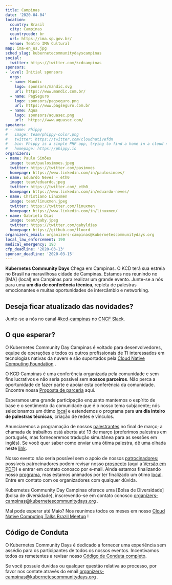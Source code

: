 ```yaml
---
title: Campinas
date: '2020-04-04'
location:
  country: Brasil
  city: Campinas
  countrycode: br
  url: https://ima.sp.gov.br/
  venue: Teatro IMA Cultural
map: ima-en_us.jpg
sched_slug: kubernetecommunitydayscampinas
social:
  twitter: https://twitter.com/kcdcampinas
sponsors:
- level: Initial sponsors
  orgs:
  - name: Mandic
    logo: sponsors/mandic.svg
    url: https://www.mandic.com.br/
  - name: PagSeguro
    logo: sponsors/pagseguro.png
    url: https://www.pagseguro.com.br
  - name: Aqua
    logo: sponsors/aquasec.png
    url:  https://www.aquasec.com/
speakers:
# - name: Phippy
#   image: team/phippy-color.png
#   twitter: https://twitter.com/cloudnativefdn
#   bio: Phippy is a simple PHP app, trying to find a home in a cloud native world.
#   homepage: https://phippy.io
organizers:
- name: Paulo Simões
  image: team/paulosimoes.jpeg
  twitter: https://twitter.com/pasimoes
  homepage: https://www.linkedin.com/in/paulosimoes/
- name: Eduardo Neves - eth0
  image: team/eduardo.jpeg
  twitter: https://twitter.com/_eth0_
  homepage: https://www.linkedin.com/in/eduardo-neves/
- name: Christiano Linuxmen
  image: team/linuxmen.jpeg
  twitter: https://twitter.com/linuxmen
  homepage: https://www.linkedin.com/in/linuxmen/
- name: Gabriela Dias
  image: team/gaby.jpeg
  twitter: https://twitter.com/gabyldias
  homepage: https://github.com/floord
organizers_email: organizers-campinas@kubernetescommunitydays.org
local_law_enforcement: 190
medical_emergency: 193
cfp_deadline: '2020-03-13'
sponsor_deadline: '2020-03-15'
---
```


**Kubernetes Community Days** Chega em Campinas. O KCD terá sua estreia no Brasil na maravilhosa cidade de Campinas. Estamos nos reunindo no [IMA] (local) em Campinas para realizar um grande evento. Junte-se a nós para uma **um dia de conferência técnica**, repleta de palestras emocionantes e muitas oportunidades de intercâmbio e networking.

## Deseja ficar atualizado das novidades?

Junte-se a nós no canal [#kcd-campinas](https://slack.com/share/IUT46ARPH/BaCwIzIjbmm36WCoL5LNxJE1/enQtOTc5MTQyMzY1Nzk5LWI3NTI4NjU1YzZiODA1MTIyZWU4NmE1ZDIyMWNmM2FjYmM4NDMyMmExNGFkODA0MDJlNDVmYTkxNmRlOTUzMDk) no [CNCF Slack](https://slack.cncf.io).

<!--
Se você deseja ser notificado sobre novidades, inscreva-se em nosso [mailing list](https://mailchi.mp/f686e201c599/kcdams2020) ou no canal #kcd-campinas no [CNCF Slack](https://slack.cncf.io).
-->


## O que esperar?

O Kubernetes Community Day Campinas é voltado para desenvolvedores, equipe de operações e todos os outros profissionais de TI interessados em tecnologias nativas da nuvem e são suportados pela [Cloud Native Computing Foundation](https://cncf.io) .

O KCD Campinas é uma conferência organizada pela comunidade e sem fins lucrativos e não seria possível sem **nossos parceiros**. Não perca a oportunidade de fazer parte e apoiar esta conferência da comunidade. Encontre nossa [Proposta de parceria](sponsor) aqui.

Esperamos uma grande participação enquanto mantemos o espírito de base e o sentimento da comunidade que é o nosso tema subjacente; nós selecionamos um ótimo [local](venue) e estendemos o programa para **um dia inteiro de palestras técnicas**, criação de redes e vínculos.

Anunciaremos a programação de nossos [palestrantes](speakers) no final de março; a chamada de trabalhos está aberta até 13 de março (preferimos palestras em português, mas forneceremos tradução simultânea para as sessões em inglês). Se você quer saber como enviar uma ótima palestra, dê uma olhada neste [link](cfp).

Nosso evento não seria possível sem o apoio de nossos [patrocinadores](sponsor); possíveis patrocinadores podem revisar nosso [prospecto](sponsor) (aqui a [Versão em PDF](/img/2020-campinas/kcd_campinas_midia_kit.pdf))) e entrar em contato conosco por e-mail. Ainda estamos finalizando nosso [programa](program), mas estamos animados por ter finalizado um ótimo [local](venue). Entre em contato com os organizadores com qualquer dúvida.

Kubernetes Community Day Campinas oferece uma [Bolsa de Diversidade] (bolsa de diversidade), inscrevendo-se em contato conosco [organizers-campinas@kubernetescommunitydays.org](mailto:organizers-campinas@kubernetescommunitydays.org) .

Mal pode esperar até Maio? Nos reunimos todos os meses em nosso [Cloud Native Computing Talks Brazil Meetup](https://www.meetup.com/Cloud-Native-Computing-Talks-Brazil/) !

## Código de Conduta

O Kubernetes Community Days é dedicado a fornecer uma experiência sem assédio para os participantes de todos os nossos eventos. Incentivamos todos os remetentes a revisar nosso [Código de Conduta completo](/code-of-conduct/).

Se você possuie duvidas ou qualquer questão relativa ao processo, por favor nos contate através do email [organizers-campinas@kubernetescommunitydays.org](mailto:organizers-campinas@kubernetescommunitydays.org) .
